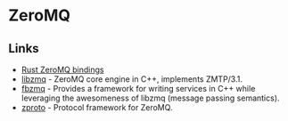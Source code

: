 # ZeroMQ

## Links

* [Rust ZeroMQ bindings](https://github.com/erickt/rust-zmq)
* [libzmq](https://github.com/zeromq/libzmq) - ZeroMQ core engine in C++, implements ZMTP/3.1.
* [fbzmq](https://github.com/facebook/fbzmq) - Provides a framework for writing services in C++ while leveraging the awesomeness of libzmq \(message passing semantics\).
* [zproto](https://github.com/zeromq/zproto) - Protocol framework for ZeroMQ.

